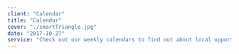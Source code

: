 ```yaml
---
client: "Calendar"
title: "Calendar"
cover: "./smartTriangle.jpg"
date: "2017-10-27"
service: "Check out our weekly calendars to find out about local opportunities and events we offer! Hope to see you there!"
---
```

